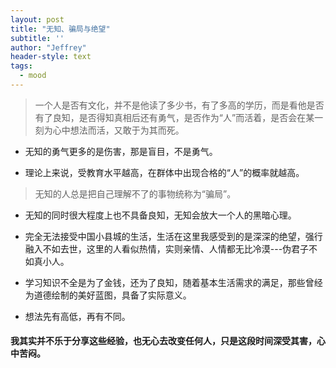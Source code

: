 ```yaml
---
layout: post
title: "无知、骗局与绝望"
subtitle: ''
author: "Jeffrey"
header-style: text
tags:
  - mood
---
```


 >一个人是否有文化，并不是他读了多少书，有了多高的学历，而是看他是否有了良知，是否得知真相后还有勇气，是否作为“人”而活着，是否会在某一刻为心中想法而活，又敢于为其而死。

 - 无知的勇气更多的是伤害，那是盲目，不是勇气。

 - 理论上来说，受教育水平越高，在群体中出现合格的“人”的概率就越高。



 >无知的人总是把自己理解不了的事物统称为“骗局”。
 - 无知的同时很大程度上也不具备良知，无知会放大一个人的黑暗心理。
 - 完全无法接受中国小县城的生活，生活在这里我感受到的是深深的绝望，强行融入不如去世，这里的人看似热情，实则亲情、人情都无比冷漠---伪君子不如真小人。
 - 学习知识不全是为了金钱，还为了良知，随着基本生活需求的满足，那些曾经为道德绘制的美好蓝图，具备了实际意义。

 - 想法先有高低，再有不同。

#### 我其实并不乐于分享这些经验，也无心去改变任何人，只是这段时间深受其害，心中苦闷。




